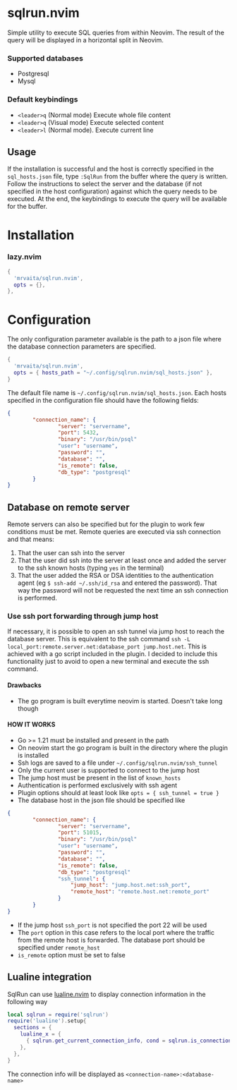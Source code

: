 # sqlrun.nvim
Simple utility to execute SQL queries from within Neovim. The result of the query will be displayed in a horizontal split
in Neovim.
### Supported databases
* Postgresql
* Mysql
### Default keybindings
* `<leader>q` (Normal mode) Execute whole file content
* `<leader>q` (Visual mode) Execute selected content
* `<leader>l` (Normal mode). Execute current line
## Usage
If the installation is successful and the host is correctly specified in the `sql_hosts.json` file, type `:SqlRun` from
    the buffer where the query is written. Follow the instructions to select the server and the database
    (if not specified in the host configuration) against which the query needs to be executed.
    At the end, the keybindings to execute the query will be available for the buffer.
# Installation
### lazy.nvim
```lua
{
  'mrvaita/sqlrun.nvim',
  opts = {},
},
```
# Configuration
The only configuration parameter available is the path to a json file where the database connection parameters are
specified.
```lua
{
  'mrvaita/sqlrun.nvim',
  opts = { hosts_path = "~/.config/sqlrun.nvim/sql_hosts.json" },
}
```
The default file name is `~/.config/sqlrun.nvim/sql_hosts.json`. Each hosts specified in the configuration file
should have the following fields:
```json
{
        "connection_name": {
                "server": "servername",
                "port": 5432,
                "binary": "/usr/bin/psql"
                "user": "username",
                "password": "",
                "database": "",
                "is_remote": false,
                "db_type": "postgresql"
        }
}
```
## Database on remote server
Remote servers can also be specified but for the plugin to work few conditions must be met. Remote queries are
executed via ssh connection and that means:
1. That the user can ssh into the server
2. That the user did ssh into the server at least once and added the server to the ssh known hosts (typing `yes` in the terminal)
3. That the user added the RSA or DSA identities to the authentication agent (eg `$ ssh-add ~/.ssh/id_rsa` and entered the password).
That way the password will not be requested the next time an ssh connection is performed.

### Use ssh port forwarding through jump host
If necessary, it is possible to open an ssh tunnel via jump host to reach the database server. This is equivalent to the
ssh command `ssh -L local_port:remote.server.net:database_port jump.host.net`. This is achieved with a go script included
in the plugin. I decided to include this functionality just to avoid to open a new terminal and execute the ssh command.
#### Drawbacks
* The go program is built everytime neovim is started. Doesn't take long though
#### HOW IT WORKS
* Go >= 1.21 must be installed and present in the path
* On neovim start the go program is built in the directory where the plugin is installed
* Ssh logs are saved to a file under `~/.config/sqlrun.nvim/ssh_tunnel`
* Only the current user is supported to connect to the jump host
* The jump host must be present in the list of `known_hosts`
* Authentication is performed exclusively with ssh agent
* Plugin options should at least look like `opts = { ssh_tunnel = true }`
* The database host in the json file should be specified like
```json
{
        "connection_name": {
                "server": "servername",
                "port": 51015,
                "binary": "/usr/bin/psql"
                "user": "username",
                "password": "",
                "database": "",
                "is_remote": false,
                "db_type": "postgresql"
                "ssh_tunnel": {
                    "jump_host": "jump.host.net:ssh_port",
                    "remote_host": "remote.host.net:remote_port"
                }
        }
}
```
* If the jump host `ssh_port` is not specified the port 22 will be used
* The `port` option in this case refers to the local port where the traffic from the remote host is forwarded.
The database port should be specified under `remote_host`
* `is_remote` option must be set to false

## Lualine integration
SqlRun can use [lualine.nvim](https://github.com/nvim-lualine/lualine.nvim) to display connection information in the following way
```lua
local sqlrun = require('sqlrun')
require('lualine').setup{
  sections = {
    lualine_x = {
      { sqlrun.get_current_connection_info, cond = sqlrun.is_connection_available },
    },
  },
}
```
The connection info will be displayed as `<connection-name>:<database-name>`
